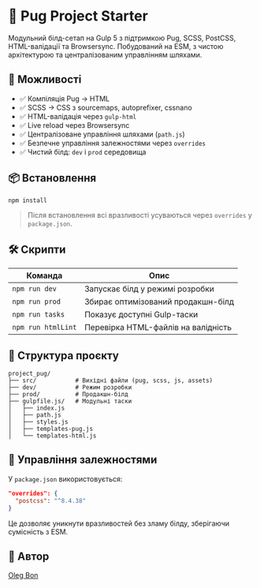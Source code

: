 # 🧱 Pug Project Starter

Модульний білд-сетап на Gulp 5 з підтримкою Pug, SCSS, PostCSS, HTML-валідації та Browsersync. Побудований на ESM, з чистою архітектурою та централізованим управлінням шляхами.

## 🚀 Можливості

- ✅ Компіляція Pug → HTML
- ✅ SCSS → CSS з sourcemaps, autoprefixer, cssnano
- ✅ HTML-валідація через `gulp-html`
- ✅ Live reload через Browsersync
- ✅ Централізоване управління шляхами (`path.js`)
- ✅ Безпечне управління залежностями через `overrides`
- ✅ Чистий білд: `dev` і `prod` середовища

## 📦 Встановлення

```bash
npm install
```

> Після встановлення всі вразливості усуваються через `overrides` у `package.json`.

## 🛠️ Скрипти

| Команда            | Опис                                |
| ------------------ | ----------------------------------- |
| `npm run dev`      | Запускає білд у режимі розробки     |
| `npm run prod`     | Збирає оптимізований продакшн-білд  |
| `npm run tasks`    | Показує доступні Gulp-таски         |
| `npm run htmlLint` | Перевірка HTML-файлів на валідність |

## 📁 Структура проєкту

```
project_pug/
├── src/           # Вихідні файли (pug, scss, js, assets)
├── dev/           # Режим розробки
├── prod/          # Продакшн-білд
├── gulpfile.js/   # Модульні таски
│   ├── index.js
│   ├── path.js
│   ├── styles.js
│   ├── templates-pug.js
│   └── templates-html.js
```

## 🧩 Управління залежностями

У `package.json` використовується:

```json
"overrides": {
  "postcss": "^8.4.38"
}
```

Це дозволяє уникнути вразливостей без зламу білду, зберігаючи сумісність з ESM.

## 🧠 Автор

[Oleg Bon](https://github.com/OlegBon)
